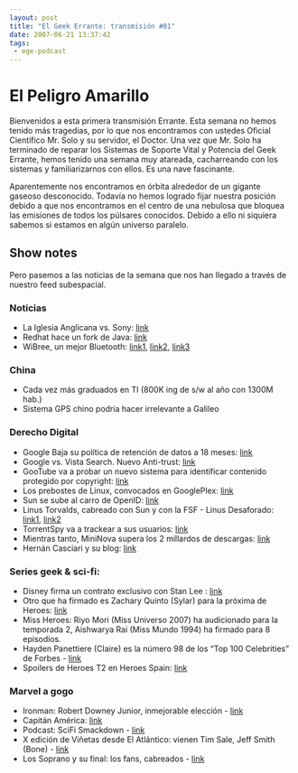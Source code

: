 ```yaml
---
layout: post
title: "El Geek Errante: transmisión #01"
date: 2007-06-21 13:37:42
tags:
 - ege-podcast
---
```


# El Peligro Amarillo
Bienvenidos a esta primera transmisión Errante. Esta semana no hemos tenido más tragedias, por lo que nos encontramos con ustedes Oficial Científico Mr. Solo y su servidor, el Doctor. Una vez que Mr. Solo ha terminado de reparar los Sistemas de Soporte Vital y Potencia del Geek Errante, hemos tenido una semana muy atareada, cacharreando con los sistemas y familiarizarnos con ellos. Es una nave fascinante.

Aparentemente nos encontramos en órbita alrededor de un gigante gaseoso desconocido. Todavía no hemos logrado fijar nuestra posición debido a que nos encontramos en el centro de una nebulosa que bloquea las emisiones de todos los púlsares conocidos. Debido a ello ni siquiera sabemos si estamos en algún universo paralelo.

## Show notes
Pero pasemos a las noticias de la semana que nos han llegado a través de nuestro feed subespacial.

### Noticias
- La Iglesia Anglicana vs. Sony: [link](http://news.bbc.co.uk/2/hi/uk_news/england/manchester/6736809.stm)
- Redhat hace un fork de Java: [link](http://web.archive.org/web/20071212195330/http://fitzsim.org/blog/?p=17)
- WiBree, un mejor Bluetooth: [link1](https://www.cnet.com/news/nokias-low-power-wibree-to-become-bluetooth-standard/), [link2](https://www.engadget.com/2007/06/12/wibree-is-now-bluetooths-ultra-low-power-wireless-standard/), [link3](https://en.wikipedia.org/wiki/Bluetooth_low_energy)

### China
- Cada vez más graduados en TI (800K ing de s/w al año con 1300M hab.)
- Sistema GPS chino podria hacer irrelevante a Galileo

### Derecho Digital
- Google Baja su política de retención de datos a 18 meses: [link](https://tech.slashdot.org/story/07/06/12/1948243/google-privacy-quickies)
- Google vs. Vista Search. Nuevo Anti-trust: [link](https://www.engadget.com/2007/06/11/google-sez-vista-search-discourages-hurts-consumers/)
- GooTube va a probar un nuevo sistema para identificar contenido protegido por copyright: [link](http://web.archive.org/web/20070619051038/http://news.yahoo.com/s/nf/20070613/bs_nf/52975)
- Los prebostes de Linux, convocados en GooglePlex: [link](http://www.reuters.com/article/us-linux-microsoft-idUSN1446888520070614)
- Sun se sube al carro de OpenID: [link](http://www.theserverside.com/news/thread.tss?thread_id=45552)
- Linus Torvalds, cabreado con Sun y con la FSF - Linus Desaforado: [link1](https://lwn.net/Articles/237905/), [link2](http://lkml.iu.edu/hypermail/linux/kernel/0706.1/2214.html)
- TorrentSpy va a trackear a sus usuarios: [link](https://www.cnet.com/news/torrentspy-ordered-to-start-tracking-visitors/)
- Mientras tanto, MiniNova supera los 2 millardos de descargas: [link](https://torrentfreak.com/mininova-breaks-2-billion-downloads-barrier/)
- Hernán Casciari y su blog: [link](http://blogs.elpais.com/espoiler/)

### Series geek & sci-fi:
- Disney firma un contrato exclusivo con Stan Lee : [link](http://web.archive.org/web/20070609133528/http://biz.yahoo.com/prnews/070606/law121.html)
- Otro que ha firmado es Zachary Quinto (Sylar) para la próxima de Heroes: [link](http://www.sliceofscifi.com/2007/06/14/breaking-sylar-news/)
- Miss Heroes: Riyo Mori (Miss Universo 2007) ha audicionado para la temporada 2, Aishwarya Rai (Miss Mundo 1994) ha firmado para 8 episodios.
- Hayden Panettiere (Claire) es la número 98 de los “Top 100 Celebrities” de Forbes - [link](http://web.archive.org/web/20070813231836/http://www.heroes-spain.com/index.php?subaction=showfull&id=1181899266&archive=&start_from=&ucat=3&)
- Spoilers de Heroes T2 en Heroes Spain: [link](http://web.archive.org/web/20071129212517/http://www.heroes-spain.com/spoilers/spoilers.php)

### Marvel a gogo
- Ironman: Robert Downey Junior, inmejorable elección - [link](http://web.archive.org/web/20071102101641/http://www.filmwad.com/featured-8-reasons-you-should-be-excited-about-i-iron-man-i--2787-p.html)
- Capitán América: [link](http://www.sliceofscifi.com/2007/06/14/captain-america-lives-on-the-big-screen/)
- Podcast: SciFi Smackdown - [link](http://web.archive.org/web/20071022035742/http://www.scifismackdown.com/)
- X edición de Viñetas desde El Atlántico: vienen Tim Sale, Jeff Smith (Bone) - [link](http://www.lacarceldepapel.com/2007/06/12/10-anos-de-vinetas-desde-o-atlantico/)
- Los Soprano y su final: los fans, cabreados - [link](http://web.archive.org/web/20071110072046/http://www.deadlinehollywooddaily.com/thats-what-we-were-waiting-for-angry-fans-crash-hbo-website/)

